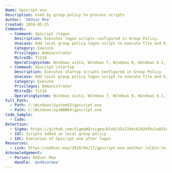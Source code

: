 ```yaml
---
Name: Gpscript.exe
Description: Used by group policy to process scripts
Author: 'Oddvar Moe'
Created: 2018-05-25
Commands:
  - Command: Gpscript /logon
    Description: Executes logon scripts configured in Group Policy.
    Usecase: Add local group policy logon script to execute file and hide from defensive counter measures
    Category: Execute
    Privileges: Administrator
    MitreID: T1218
    OperatingSystem: Windows vista, Windows 7, Windows 8, Windows 8.1, Windows 10, Windows 11
  - Command: Gpscript /startup
    Description: Executes startup scripts configured in Group Policy
    Usecase: Add local group policy logon script to execute file and hide from defensive counter measures
    Category: Execute
    Privileges: Administrator
    MitreID: T1218
    OperatingSystem: Windows vista, Windows 7, Windows 8, Windows 8.1, Windows 10, Windows 11
Full_Path:
  - Path: C:\Windows\System32\gpscript.exe
  - Path: C:\Windows\SysWOW64\gpscript.exe
Code_Sample:
  - Code:
Detection:
  - Sigma: https://github.com/SigmaHQ/sigma/blob/35a7244c62820fbc5a832e50b1e224ac3a1935da/rules/windows/process_creation/proc_creation_win_lolbin_gpscript.yml
  - IOC: Scripts added in local group policy
  - IOC: Execution of Gpscript.exe after logon
Resources:
  - Link: https://oddvar.moe/2018/04/27/gpscript-exe-another-lolbin-to-the-list/
Acknowledgement:
  - Person: Oddvar Moe
    Handle: '@oddvarmoe'
---
```

